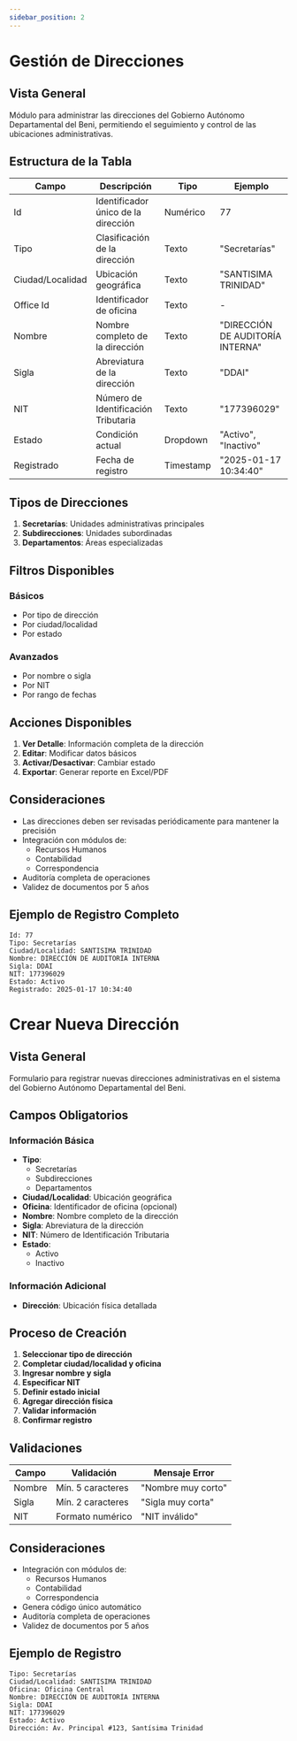 ```yaml
---
sidebar_position: 2
---
```


# Gestión de Direcciones

## Vista General
Módulo para administrar las direcciones del Gobierno Autónomo Departamental del Beni, permitiendo el seguimiento y control de las ubicaciones administrativas.

## Estructura de la Tabla

| Campo | Descripción | Tipo | Ejemplo |
|-------|-------------|------|---------|
| Id | Identificador único de la dirección | Numérico | 77 |
| Tipo | Clasificación de la dirección | Texto | "Secretarías" |
| Ciudad/Localidad | Ubicación geográfica | Texto | "SANTISIMA TRINIDAD" |
| Office Id | Identificador de oficina | Texto | - |
| Nombre | Nombre completo de la dirección | Texto | "DIRECCIÓN DE AUDITORÍA INTERNA" |
| Sigla | Abreviatura de la dirección | Texto | "DDAI" |
| NIT | Número de Identificación Tributaria | Texto | "177396029" |
| Estado | Condición actual | Dropdown | "Activo", "Inactivo" |
| Registrado | Fecha de registro | Timestamp | "2025-01-17 10:34:40" |

## Tipos de Direcciones

1. **Secretarías**: Unidades administrativas principales
2. **Subdirecciones**: Unidades subordinadas
3. **Departamentos**: Áreas especializadas

## Filtros Disponibles

### Básicos
- Por tipo de dirección
- Por ciudad/localidad
- Por estado

### Avanzados
- Por nombre o sigla
- Por NIT
- Por rango de fechas

## Acciones Disponibles

1. **Ver Detalle**: Información completa de la dirección
2. **Editar**: Modificar datos básicos
3. **Activar/Desactivar**: Cambiar estado
4. **Exportar**: Generar reporte en Excel/PDF

## Consideraciones
- Las direcciones deben ser revisadas periódicamente para mantener la precisión
- Integración con módulos de:
  - Recursos Humanos
  - Contabilidad
  - Correspondencia
- Auditoría completa de operaciones
- Validez de documentos por 5 años

## Ejemplo de Registro Completo
```plaintext
Id: 77
Tipo: Secretarías
Ciudad/Localidad: SANTISIMA TRINIDAD
Nombre: DIRECCIÓN DE AUDITORÍA INTERNA
Sigla: DDAI
NIT: 177396029
Estado: Activo
Registrado: 2025-01-17 10:34:40
```

# Crear Nueva Dirección

## Vista General
Formulario para registrar nuevas direcciones administrativas en el sistema del Gobierno Autónomo Departamental del Beni.

## Campos Obligatorios

### Información Básica
- **Tipo**: 
  - Secretarías
  - Subdirecciones
  - Departamentos
- **Ciudad/Localidad**: Ubicación geográfica
- **Oficina**: Identificador de oficina (opcional)
- **Nombre**: Nombre completo de la dirección
- **Sigla**: Abreviatura de la dirección
- **NIT**: Número de Identificación Tributaria
- **Estado**: 
  - Activo
  - Inactivo

### Información Adicional
- **Dirección**: Ubicación física detallada

## Proceso de Creación

1. **Seleccionar tipo de dirección**
2. **Completar ciudad/localidad y oficina**
3. **Ingresar nombre y sigla**
4. **Especificar NIT**
5. **Definir estado inicial**
6. **Agregar dirección física**
7. **Validar información**
8. **Confirmar registro**

## Validaciones
| Campo | Validación | Mensaje Error |
|-------|-----------|--------------|
| Nombre | Mín. 5 caracteres | "Nombre muy corto" |
| Sigla | Mín. 2 caracteres | "Sigla muy corta" |
| NIT | Formato numérico | "NIT inválido" |

## Consideraciones
- Integración con módulos de:
  - Recursos Humanos
  - Contabilidad
  - Correspondencia
- Genera código único automático
- Auditoría completa de operaciones
- Validez de documentos por 5 años

## Ejemplo de Registro
```plaintext
Tipo: Secretarías
Ciudad/Localidad: SANTISIMA TRINIDAD
Oficina: Oficina Central
Nombre: DIRECCIÓN DE AUDITORÍA INTERNA
Sigla: DDAI
NIT: 177396029
Estado: Activo
Dirección: Av. Principal #123, Santísima Trinidad
```